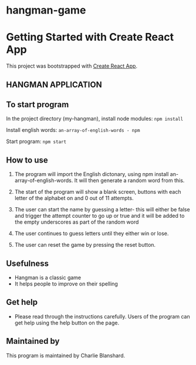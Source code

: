 # hangman-game

# Getting Started with Create React App

This project was bootstrapped with [Create React App](https://github.com/facebook/create-react-app).

## HANGMAN APPLICATION

## To start program

In the project directory (my-hangman), install node modules:
`npm install`

Install english words:
`an-array-of-english-words - npm`

Start program:
`npm start`

## How to use

1. The program will import the English dictonary, using npm install an-array-of-english-words. It will then generate a random word from this.

2. The start of the program will show a blank screen, buttons with each letter of the alphabet on and 0 out of 11 attempts.

3. The user can start the name by guessing a letter- this will either be false and trigger the attempt counter to go up or true and it will be added to the empty underscores as part of the random word

4. The user continues to guess letters until they either win or lose.

5. The user can reset the game by pressing the reset button.

## Usefulness

- Hangman is a classic game
- It helps people to improve on their spelling

## Get help

- Please read through the instructions carefully. Users of the program can get help using the help button on the page.

## Maintained by

This program is maintained by Charlie Blanshard.
